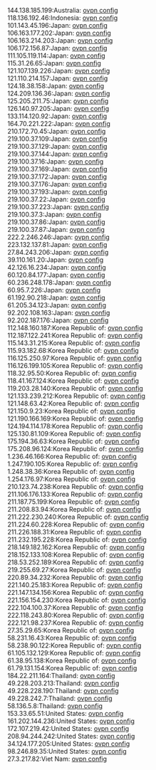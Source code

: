 144.138.185.199:Australia: [ovpn config](vpn/144_138_185_199.ovpn)  
118.136.192.46:Indonesia: [ovpn config](vpn/118_136_192_46.ovpn)  
101.143.45.196:Japan: [ovpn config](vpn/101_143_45_196.ovpn)  
106.163.177.202:Japan: [ovpn config](vpn/106_163_177_202.ovpn)  
106.163.214.203:Japan: [ovpn config](vpn/106_163_214_203.ovpn)  
106.172.156.87:Japan: [ovpn config](vpn/106_172_156_87.ovpn)  
111.105.119.114:Japan: [ovpn config](vpn/111_105_119_114.ovpn)  
115.31.26.65:Japan: [ovpn config](vpn/115_31_26_65.ovpn)  
121.107.139.226:Japan: [ovpn config](vpn/121_107_139_226.ovpn)  
121.110.214.157:Japan: [ovpn config](vpn/121_110_214_157.ovpn)  
124.18.38.158:Japan: [ovpn config](vpn/124_18_38_158.ovpn)  
124.209.136.36:Japan: [ovpn config](vpn/124_209_136_36.ovpn)  
125.205.211.75:Japan: [ovpn config](vpn/125_205_211_75.ovpn)  
126.140.97.205:Japan: [ovpn config](vpn/126_140_97_205.ovpn)  
133.114.120.92:Japan: [ovpn config](vpn/133_114_120_92.ovpn)  
164.70.221.222:Japan: [ovpn config](vpn/164_70_221_222.ovpn)  
210.172.70.45:Japan: [ovpn config](vpn/210_172_70_45.ovpn)  
219.100.37.109:Japan: [ovpn config](vpn/219_100_37_109.ovpn)  
219.100.37.129:Japan: [ovpn config](vpn/219_100_37_129.ovpn)  
219.100.37.144:Japan: [ovpn config](vpn/219_100_37_144.ovpn)  
219.100.37.16:Japan: [ovpn config](vpn/219_100_37_16.ovpn)  
219.100.37.169:Japan: [ovpn config](vpn/219_100_37_169.ovpn)  
219.100.37.172:Japan: [ovpn config](vpn/219_100_37_172.ovpn)  
219.100.37.176:Japan: [ovpn config](vpn/219_100_37_176.ovpn)  
219.100.37.193:Japan: [ovpn config](vpn/219_100_37_193.ovpn)  
219.100.37.22:Japan: [ovpn config](vpn/219_100_37_22.ovpn)  
219.100.37.223:Japan: [ovpn config](vpn/219_100_37_223.ovpn)  
219.100.37.3:Japan: [ovpn config](vpn/219_100_37_3.ovpn)  
219.100.37.86:Japan: [ovpn config](vpn/219_100_37_86.ovpn)  
219.100.37.87:Japan: [ovpn config](vpn/219_100_37_87.ovpn)  
222.2.246.246:Japan: [ovpn config](vpn/222_2_246_246.ovpn)  
223.132.137.81:Japan: [ovpn config](vpn/223_132_137_81.ovpn)  
27.84.243.206:Japan: [ovpn config](vpn/27_84_243_206.ovpn)  
39.110.161.20:Japan: [ovpn config](vpn/39_110_161_20.ovpn)  
42.126.16.234:Japan: [ovpn config](vpn/42_126_16_234.ovpn)  
60.120.84.177:Japan: [ovpn config](vpn/60_120_84_177.ovpn)  
60.236.248.178:Japan: [ovpn config](vpn/60_236_248_178.ovpn)  
60.95.7.226:Japan: [ovpn config](vpn/60_95_7_226.ovpn)  
61.192.90.218:Japan: [ovpn config](vpn/61_192_90_218.ovpn)  
61.205.34.123:Japan: [ovpn config](vpn/61_205_34_123.ovpn)  
92.202.108.163:Japan: [ovpn config](vpn/92_202_108_163.ovpn)  
92.202.187.176:Japan: [ovpn config](vpn/92_202_187_176.ovpn)  
112.148.160.187:Korea Republic of: [ovpn config](vpn/112_148_160_187.ovpn)  
112.187.122.241:Korea Republic of: [ovpn config](vpn/112_187_122_241.ovpn)  
115.143.31.215:Korea Republic of: [ovpn config](vpn/115_143_31_215.ovpn)  
115.93.182.68:Korea Republic of: [ovpn config](vpn/115_93_182_68.ovpn)  
116.125.250.97:Korea Republic of: [ovpn config](vpn/116_125_250_97.ovpn)  
116.126.199.105:Korea Republic of: [ovpn config](vpn/116_126_199_105.ovpn)  
118.32.95.50:Korea Republic of: [ovpn config](vpn/118_32_95_50.ovpn)  
118.41.167.124:Korea Republic of: [ovpn config](vpn/118_41_167_124.ovpn)  
119.203.28.140:Korea Republic of: [ovpn config](vpn/119_203_28_140.ovpn)  
121.133.239.212:Korea Republic of: [ovpn config](vpn/121_133_239_212.ovpn)  
121.148.63.42:Korea Republic of: [ovpn config](vpn/121_148_63_42.ovpn)  
121.150.9.23:Korea Republic of: [ovpn config](vpn/121_150_9_23.ovpn)  
121.190.166.169:Korea Republic of: [ovpn config](vpn/121_190_166_169.ovpn)  
124.194.114.178:Korea Republic of: [ovpn config](vpn/124_194_114_178.ovpn)  
125.130.81.109:Korea Republic of: [ovpn config](vpn/125_130_81_109.ovpn)  
175.194.36.63:Korea Republic of: [ovpn config](vpn/175_194_36_63.ovpn)  
175.208.96.124:Korea Republic of: [ovpn config](vpn/175_208_96_124.ovpn)  
1.236.46.166:Korea Republic of: [ovpn config](vpn/1_236_46_166.ovpn)  
1.247.190.105:Korea Republic of: [ovpn config](vpn/1_247_190_105.ovpn)  
1.248.38.36:Korea Republic of: [ovpn config](vpn/1_248_38_36.ovpn)  
1.254.176.97:Korea Republic of: [ovpn config](vpn/1_254_176_97.ovpn)  
210.123.74.238:Korea Republic of: [ovpn config](vpn/210_123_74_238.ovpn)  
211.106.176.133:Korea Republic of: [ovpn config](vpn/211_106_176_133.ovpn)  
211.187.75.199:Korea Republic of: [ovpn config](vpn/211_187_75_199.ovpn)  
211.208.83.94:Korea Republic of: [ovpn config](vpn/211_208_83_94.ovpn)  
211.222.230.240:Korea Republic of: [ovpn config](vpn/211_222_230_240.ovpn)  
211.224.60.228:Korea Republic of: [ovpn config](vpn/211_224_60_228.ovpn)  
211.226.188.31:Korea Republic of: [ovpn config](vpn/211_226_188_31.ovpn)  
211.232.195.228:Korea Republic of: [ovpn config](vpn/211_232_195_228.ovpn)  
218.149.182.162:Korea Republic of: [ovpn config](vpn/218_149_182_162.ovpn)  
218.152.133.108:Korea Republic of: [ovpn config](vpn/218_152_133_108.ovpn)  
218.53.252.189:Korea Republic of: [ovpn config](vpn/218_53_252_189.ovpn)  
219.255.69.27:Korea Republic of: [ovpn config](vpn/219_255_69_27.ovpn)  
220.89.34.232:Korea Republic of: [ovpn config](vpn/220_89_34_232.ovpn)  
221.140.25.183:Korea Republic of: [ovpn config](vpn/221_140_25_183.ovpn)  
221.147.134.156:Korea Republic of: [ovpn config](vpn/221_147_134_156.ovpn)  
221.156.154.230:Korea Republic of: [ovpn config](vpn/221_156_154_230.ovpn)  
222.104.100.37:Korea Republic of: [ovpn config](vpn/222_104_100_37.ovpn)  
222.118.243.80:Korea Republic of: [ovpn config](vpn/222_118_243_80.ovpn)  
222.121.98.237:Korea Republic of: [ovpn config](vpn/222_121_98_237.ovpn)  
27.35.29.65:Korea Republic of: [ovpn config](vpn/27_35_29_65.ovpn)  
58.231.16.43:Korea Republic of: [ovpn config](vpn/58_231_16_43.ovpn)  
58.238.90.122:Korea Republic of: [ovpn config](vpn/58_238_90_122.ovpn)  
61.105.132.129:Korea Republic of: [ovpn config](vpn/61_105_132_129.ovpn)  
61.38.95.138:Korea Republic of: [ovpn config](vpn/61_38_95_138.ovpn)  
61.79.131.154:Korea Republic of: [ovpn config](vpn/61_79_131_154.ovpn)  
184.22.211.164:Thailand: [ovpn config](vpn/184_22_211_164.ovpn)  
49.228.203.213:Thailand: [ovpn config](vpn/49_228_203_213.ovpn)  
49.228.228.190:Thailand: [ovpn config](vpn/49_228_228_190.ovpn)  
49.228.242.7:Thailand: [ovpn config](vpn/49_228_242_7.ovpn)  
58.136.5.8:Thailand: [ovpn config](vpn/58_136_5_8.ovpn)  
153.33.65.51:United States: [ovpn config](vpn/153_33_65_51.ovpn)  
161.202.144.236:United States: [ovpn config](vpn/161_202_144_236.ovpn)  
172.107.219.42:United States: [ovpn config](vpn/172_107_219_42.ovpn)  
208.94.244.242:United States: [ovpn config](vpn/208_94_244_242.ovpn)  
34.124.177.205:United States: [ovpn config](vpn/34_124_177_205.ovpn)  
98.246.89.35:United States: [ovpn config](vpn/98_246_89_35.ovpn)  
27.3.217.82:Viet Nam: [ovpn config](vpn/27_3_217_82.ovpn)  

